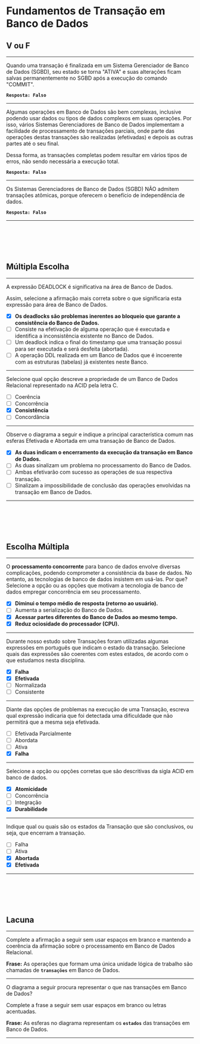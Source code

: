 # Fundamentos de Transação em Banco de Dados

## V ou F
---
Quando uma transação é finalizada em um Sistema Gerenciador de Banco de Dados (SGBD), seu estado se torna "ATIVA" e suas alterações ficam salvas permanentemente no SGBD após a execução do comando "COMMIT". 

**```Resposta: Falso```**

---
Algumas operações em Banco de Dados são bem complexas, inclusive podendo usar dados ou tipos de dados complexos em suas operações.
Por isso, vários Sistemas Gerenciadores de Banco de Dados implementam a facilidade de processamento de transações parciais, onde parte das operações destas transações são realizadas (efetivadas) e depois as outras partes até o seu final.
 
Dessa forma, as transações completas podem resultar em vários tipos de erros, não sendo necessária a execução total.  

**```Resposta: Falso```**

---
Os Sistemas Gerenciadores de Banco de Dados (SGBD) NÃO admitem transações atômicas, porque oferecem o benefício de independência de dados.

**```Resposta: Falso```**

---

<br/>
<br/>
<br/>
<br/>





## Múltipla Escolha
---
A expressão DEADLOCK é significativa na área de Banco de Dados.
 
Assim, selecione a afirmação mais correta sobre o que significaria esta expressão para área de Banco de Dados.
 
- [x] **Os deadlocks são problemas inerentes ao bloqueio que garante a consistência do Banco de Dados.**
- [ ] Consiste na efetivação de alguma operação que é executada e identifica a inconsistência existente no Banco de Dados.
- [ ] Um deadlock indica o final do timestamp que uma transação possui para ser executada e será desfeita (abortada).
- [ ] A operação DDL realizada em um Banco de Dados que é incoerente com as estruturas (tabelas) já existentes neste Banco. 

---
Selecione qual opção descreve a propriedade de um Banco de Dados Relacional representado na ACID pela letra C.
 
- [ ] Coerência
- [ ] Concorrência
- [x] **Consistência**
- [ ] Concordância 

---
Observe o diagrama a seguir e indique a principal característica comum nas esferas Efetivada e Abortada  em uma transação de Banco de Dados.
 
- [x] **As duas indicam o encerramento da execução da transação em Banco de Dados.**
- [ ] As duas sinalizam um problema no processamento do Banco de Dados.
- [ ] Ambas efetivarão com sucesso as operações de sua respectiva transação.
- [ ] Sinalizam a impossibilidade de conclusão das operações envolvidas na transação em Banco de Dados. 

---

<br/>
<br/>
<br/>
<br/>







## Escolha Múltipla
---
O **processamento concorrente** para banco de dados envolve diversas complicações, podendo comprometer a consistência da base de dados. No entanto, as tecnologias de banco de dados insistem em usá-las. Por que?   Selecione a opção ou as opções que motivam a tecnologia de banco de dados empregar concorrência em seu processamento. 

- [x] **Diminui o tempo médio de resposta (retorno ao usuário).**
- [ ] Aumenta a serialização do Banco de Dados.
- [x] **Acessar partes diferentes do Banco de Dados ao mesmo tempo.**
- [x] **Reduz ociosidade do processador (CPU).** 

---
Durante nosso estudo sobre Transações foram utilizadas algumas expressões em português que indicam o estado da transação. Selecione quais das expressões são coerentes com estes estados, de acordo com o que estudamos nesta disciplina.

- [x] **Falha**
- [x] **Efetivada**
- [ ] Normalizada
- [ ] Consistente 

---
Diante das opções de problemas na execução de uma Transação, escreva qual expressão indicaria que foi detectada uma dificuldade que não permitirá que a mesma seja efetivada. 

- [ ] Efetivada Parcialmente
- [ ] Abordata
- [ ] Ativa
- [x] **Falha** 

---
Selecione a opção ou opções corretas que são descritivas da sigla ACID em banco de dados.

- [x] **Atomicidade**
- [ ] Concorrência
- [ ] Integração
- [x] **Durabilidade** 

---
Indique qual ou quais são os estados da Transação que são conclusívos, ou seja, que encerram a transação.

- [ ] Falha
- [ ] Ativa
- [x] **Abortada**
- [x] **Efetivada**  

---

<br/>
<br/>
<br/>
<br/>




## Lacuna
---
Complete a afirmação a seguir sem usar espaços em branco e mantendo a coerência da afirmação sobre o processamento em Banco de Dados Relacional. 
 
**Frase:** 	As operações que formam uma única unidade lógica de trabalho são chamadas de **```transações```** em Banco de Dados.

---
O diagrama a seguir procura representar o que nas transações em Banco de Dados?
 
Complete a frase a seguir sem usar espaços em branco ou letras acentuadas.  
 
 
**Frase:** 	As esferas no diagrama representam os **```estados```** das transações em Banco de Dados.

---
<br/>
<br/>
<br/>
<br/>


